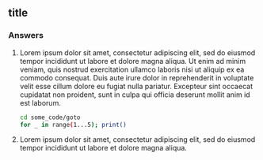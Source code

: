 ## title


### Answers

1. Lorem ipsum dolor sit amet, consectetur adipiscing elit, sed do eiusmod tempor incididunt ut labore et dolore magna aliqua. Ut enim ad minim veniam, quis nostrud exercitation ullamco laboris nisi ut aliquip ex ea commodo consequat. Duis aute irure dolor in reprehenderit in voluptate velit esse cillum dolore eu fugiat nulla pariatur. Excepteur sint occaecat cupidatat non proident, sunt in culpa qui officia deserunt mollit anim id est laborum.

   ```bash
   cd some_code/goto
   for _ in range(1...5); print()
   ```
2. Lorem ipsum dolor sit amet, consectetur adipiscing elit, sed do eiusmod tempor incididunt ut labore et dolore magna aliqua.